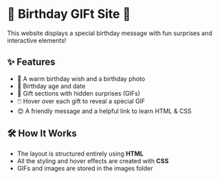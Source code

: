 # 🎁 Birthday GIFt Site 🎉

This website displays a special birthday message with fun surprises and interactive elements!

## ✨ Features

- 🎂 A warm birthday wish and a birthday photo  
- 📅 Birthday age and date  
- 🎁 Gift sections with hidden surprises (GIFs)  
- 🖱️ Hover over each gift to reveal a special GIF  
- 😊 A friendly message and a helpful link to learn HTML & CSS  

## 🛠️ How It Works

- The layout is structured entirely using **HTML**
- All the styling and hover effects are created with **CSS**
- GIFs and images are stored in the images folder